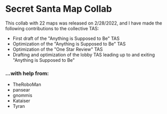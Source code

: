 # Secret Santa Map Collab
This collab with 22 maps was released on 2/28/2022, and I have made the following contributions to the collective TAS:

- First draft of the "Anything is Supposed to Be" TAS
- Optimization of the "Anything is Supposed to Be" TAS
- Optimization of the "One Star Review" TAS
- Drafting and optimization of the lobby TAS leading up to and exiting "Anything is Supposed to Be"

### ...with help from:

- TheRoboMan
- pansear
- gnommis
- Kataiser
- Tyran

